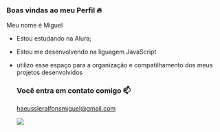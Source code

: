 ### Boas vindas ao meu Perfil 🔥

Meu nome é Miguel

- Estou estudando na Alura;
- Estou me desenvolvendo na liguagem JavaScript
- utilizo esse espaço para a organização e compatilhamento dos meus projetos desenvolvidos

  ### Você entra em contato comigo 📫

  haeussleralfonsmiguel@gmail.com

  ![]( https://media1.tenor.com/m/LO5LF4ge6jgAAAAC/teq-ultimate-gohan-teen-gohan.gif)
 
